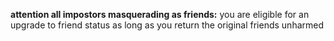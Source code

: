 **attention all impostors masquerading as friends:** you are eligible for an
upgrade to friend status as long as you return the original friends unharmed
